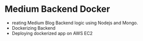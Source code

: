 # Medium Backend Docker
- reating Medium Blog Backend logic using Nodejs and Mongo. 
- Dockerizing Backend
- Deploying dockerized app on AWS EC2
